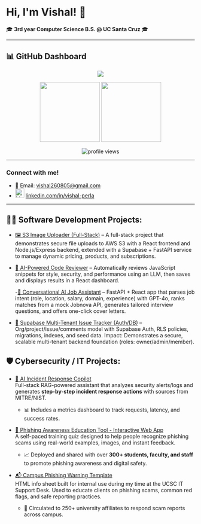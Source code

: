 # Hi, I'm Vishal! 👋  
🎓 **3rd year Computer Science B.S. @ UC Santa Cruz** 🎓

---

## 📊 GitHub Dashboard  

<!-- Typing Animation -->
<p align="center">
  <img src="https://readme-typing-svg.herokuapp.com?font=Fira+Code&size=24&pause=1000&color=36BCF7&width=600&lines=Full-Stack+Developer;Cybersecurity+Learner;AI+%2B+Cloud+Projects;Always+Learning+%26+Building" />
</p>

<!-- Core Stats -->
<p align="center">
  <img src="https://github-readme-stats.vercel.app/api?username=Vishal-Perla&show_icons=true&theme=dark" height="160em" />
  <img src="https://github-readme-streak-stats.herokuapp.com/?user=Vishal-Perla&theme=dark" height="160em" />
</p>

<!-- Profile Views Counter -->
<p align="center">
  <img src="https://komarev.com/ghpvc/?username=Vishal-Perla&color=blue&style=flat-square" alt="profile views" />
</p>

---

###  Connect with me!
- 📧 Email: vishal260805@gmail.com  
- <img width="24" height="24" alt="LinkedIn" src="https://github.com/user-attachments/assets/0aea905a-37ea-41ac-ad3f-0698ea2024f5" /> [linkedin.com/in/vishal-perla](https://www.linkedin.com/in/vishal-perla)

---

## 👨‍💻 Software Development Projects:  
- [🖼️ S3 Image Uploader (Full-Stack)](https://github.com/Vishal-Perla/s3-image-uploader) – A full-stack project that demonstrates secure file uploads to AWS S3 with a React frontend and Node.js/Express backend, extended with a Supabase + FastAPI service to manage dynamic pricing, products, and subscriptions.

- [🤖 AI-Powered Code Reviewer](https://github.com/Vishal-Perla/ai-code-reviewer) – Automatically reviews JavaScript snippets for style, security, and performance using an LLM, then saves and displays results in a React dashboard.  

  -[🤝 Conversational AI Job Assistant](https://github.com/Vishal-Perla/ai-job-assistant) – FastAPI + React app that parses job intent (role, location, salary, domain, experience) with GPT-4o, ranks matches from a mock Jobnova API, generates tailored interview     questions, and offers one-click cover letters.

- [🧱 Supabase Multi-Tenant Issue Tracker (Auth/DB)](https://github.com/Vishal-Perla/supabase-issue-tracker) – Org/project/issue/comments model with Supabase Auth, RLS policies, migrations, indexes, and seed data.
Impact: Demonstrates a secure, scalable multi-tenant backend foundation (roles: owner/admin/member).


## 🛡️ Cybersecurity / IT Projects:

- [🔐 AI Incident Response Copilot](https://github.com/Vishal-Perla/RAG-incident-copilot)  
  Full-stack RAG-powered assistant that analyzes security alerts/logs and generates **step-by-step incident response actions** with sources from MITRE/NIST.  
  - 📊 Includes a metrics dashboard to track requests, latency, and success rates.

- [🧠 Phishing Awareness Education Tool - Interactive Web App](https://github.com/Vishal-Perla/phishing-awareness-quiz)  
  A self-paced training quiz designed to help people recognize phishing scams using real-world examples, images, and instant feedback.  
  - 📈 Deployed and shared with over **300+ students, faculty, and staff** to promote phishing awareness and digital safety.

- [📬 Campus Phishing Warning Template](https://github.com/Vishal-Perla/phishing-awareness-guide-html)  
  HTML info sheet built for internal use during my time at the UCSC IT Support Desk. Used to educate clients on phishing scams, common red flags, and safe reporting practices.  
  - 📢 Circulated to 250+ university affiliates to respond scam reports across campus.

